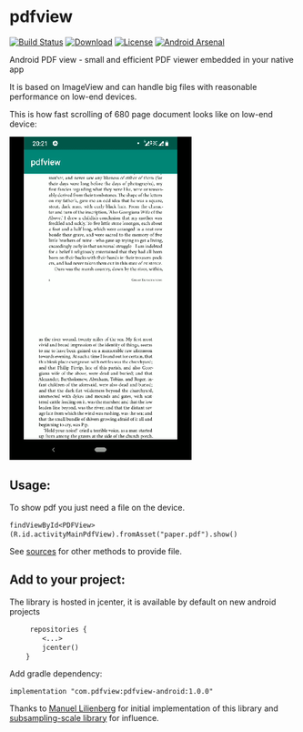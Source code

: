 # pdfview

[![Build Status](https://app.bitrise.io/app/40d453ac50882d9c/status.svg?token=BfV89EoWjOEfvATradLDOw&branch=dev)](https://app.bitrise.io/app/40d453ac50882d9c)
[![Download](https://api.bintray.com/packages/dmitrii/pdfview/pdfview-android/images/download.svg)](https://bintray.com//dmitrii/pdfview/pdfview-android/_latestVersion) 
[![License](https://img.shields.io/badge/License-Apache%202.0-blue.svg)](https://opensource.org/licenses/Apache-2.0)
[![Android Arsenal]( https://img.shields.io/badge/Android%20Arsenal-PdfView--Android-green.svg?style=flat )]( https://android-arsenal.com/details/1/7820 )

Android PDF view - small and efficient PDF viewer embedded in your native app

It is based on ImageView and can handle big files with reasonable performance on low-end devices. 

This is how fast scrolling of 680 page document looks like on low-end device:

![Example1](gifs/fast_scrolling_on_weak_device.gif)

## Usage:

To show pdf you just need a file on the device.

```
findViewById<PDFView>(R.id.activityMainPdfView).fromAsset("paper.pdf").show()
```
See [sources](/pdfview-library/src/main/java/com/pdfview/PDFView.kt) for other methods to provide file.

## Add to your project:

The library is hosted in jcenter, it is available by default on new android projects
```
     repositories {
        <...>
        jcenter()
    }
```

Add gradle dependency:
```
implementation "com.pdfview:pdfview-android:1.0.0"
```


Thanks to [Manuel Lilienberg](https://github.com/mlilienberg) for initial implementation of this library and [subsampling-scale library](https://github.com/davemorrissey/subsampling-scale-image-view) for influence.
